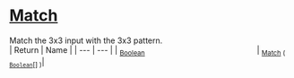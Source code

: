# [Match](./PatternMatching3x3-100664167.md)

Match the 3x3 input with the 3x3 pattern.
<br>
| Return | Name | 
| --- | --- | 
| <sub>[Boolean](https://docs.microsoft.com/en-us/dotnet/api/System.Boolean)</sub><img width=200/>| <sub>[Match](./PatternMatching3x3-100664167.md) ( [`Boolean`](https://docs.microsoft.com/en-us/dotnet/api/System.Boolean)[] )</sub>| <br>


